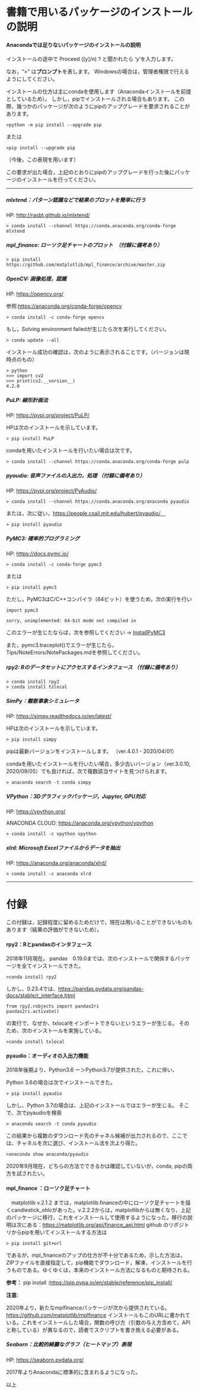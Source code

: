 # 書籍で用いるパッケージのインストールの説明
#### Anacondaでは足りないパッケージのインストールの説明

インストールの途中で Proceed ([y]/n) ? と聞かれたら ‘y’を入力します。

なお，“>” は<strong>プロンプト</strong>を表します。
Windowsの場合は，管理者権限で行えるようにしてください。

インストールの仕方は主にcondaを使用します（Anacondaインストールを前提としているため）。
しかし，pipでインストールされる場合もあります。
この際，幾つかのパッケージが次のようにpipのアップグレードを要求されることがあります。
```
>python -m pip install --upgrade pip
```
または
```
>pip install --upgrade pip
```
（今後，この表現を用います）

この要求が出た場合，上記のとおりにpipのアップグレードを行った後にパッケージのインストールを行ってください。

--------------------------------------

##### mlxtend：パターン認識などで結果のプロットを簡単に行う
HP: http://rasbt.github.io/mlxtend/
```
> conda install --channel https://conda.anaconda.org/conda-forge mlxtend
```



##### mpl_finance: ローソク足チャートのプロット　（付録に備考あり）
```
> pip install https://github.com/matplotlib/mpl_finance/archive/master.zip
```

##### OpenCV: 画像処理，認識
HP: https://opencv.org/

参照:https://anaconda.org/conda-forge/opencv

```
> conda install -c conda-forge opencv
```
もし，Solving environment failedが生じたら次を実行してください。
```
> conda update --all
```

インストール成功の確認は，次のように表示されることです。（バージョンは現時点のもの） 
    
```
> python
>>> import cv2
>>> print(cv2.__version__)
4.2.0
```

##### PuLP: 線形計画法
HP: https://pypi.org/project/PuLP/

HPは次のインストールを示しています。
```
> pip install PuLP
```
condaを用いたインストールを行いたい場合は次です。
```
> conda install --channel https://conda.anaconda.org/conda-forge pulp
```


##### pyaudio: 音声ファイルの入出力，処理 （付録に備考あり）
HP: https://pypi.org/project/PyAudio/
```
> conda install --channel https://conda.anaconda.org/anaconda pyaudio
```
または，次に従い，https://people.csail.mit.edu/hubert/pyaudio/　
```
> pip install pyaudio
```


##### PyMC3: 確率的プログラミング
HP: https://docs.pymc.io/
```
> conda install -c conda-forge pymc3

```
または
```
> pip install pymc3
```
ただし，PyMC3はC/C++コンパイラ（64ビット）を使うため，次の実行を行い
```
import pymc3

sorry, unimplemented: 64-bit mode not compiled in
```
このエラーが生じたならば，次を参照してください &rarr; [InstallPyMC3](./InstallPyMC3.md)

また，pymc3.traceplot()でエラーが生じたら，Tips/NoteErrors/NotePackages.mdを参照してください。

##### rpy2: Rのデータセットにアクセスするインタフェース （付録に備考あり）
```
> conda install rpy2
> conda install tzlocal
```


##### SimPy：離散事象シミュレータ
HP: https://simpy.readthedocs.io/en/latest/

HPは次のインストールを示しています。
```
> pip install simpy
```

pipは最新バージョンをインストールします。
（ver.4.0.1 - 2020/04/01）

condaを用いたインストールを行いたい場合，多少古いバージョン（ver.3.0.10, 2020/09/05）でも良ければ，次で複数該当サイトを見つけられます。
```
> anaconda search -t conda simpy
```



##### VPython：3Dグラフィックパッケージ，Jupyter, GPU対応
HP: https://vpython.org/

ANACONDA CLOUD: https://anaconda.org/vpython/vpython
```
> conda install -c vpython vpython
```



##### xlrd: Microsoft Excelファイルからデータを抽出
HP: https://anaconda.org/anaconda/xlrd/

```
> conda install -c anaconda xlrd
```




----------------------------------------------------------------------------------------
# 付録

この付録は，記録程度に留めるためだけで，現在は用いることができないものもあります（結果の評価ができないため）。



#### rpy2：Rとpandasのインタフェース
2018年11月現在。
pandas　0.19.0までは、次のインストールで関係するパッケージを全てインストールできた。
```
>conda install rpy2
```

しかし、0.23.4では、https://pandas.pydata.org/pandas-docs/stable/r_interface.html
```
from rpy2.robjects import pandas2ri
pandas2ri.activate()
```
の実行で、なぜか、txlocalをインポートできないというエラーが生じる。
そのため、次のインストールを実施している。
```
>conda install txlocal
```

#### pyaudio：オーディオの入出力機能
2018年後期より、Python3.6 ー＞Python3.7が提供された。これに伴い、

Python 3.6の場合は次でインストールできた。
```
> pip install pyaudio
```

しかし、Python 3.7の場合は、上記のインストールではエラーが生じる。
そこで、次でpyaudioを検索
```
> anaconda search -t conda pyaudio
```
この結果から複数のダウンロード先のチャネル候補が出力されるので、ここでは、チャネルを次に選び、インストール法を次より得た。
```
>anaconda show anaconda/pyaudio
```

2020年9月現在，どちらの方法でできるかは確認していないが，conda, pipの両方を試されたい。


#### mpl_finance ：ローソク足チャート
　matplotlib v.2.1.2 までは，matplotlib.financeの中にローソク足チャートを描くcandlestick_ohlcがあった。v.2.2.2からは，matplotlibからは無くなり，上記のパッケージに移行，これをインストールして使用するようになった。移行の説明は次にある：https://matplotlib.org/api/finance_api.html
 github のリポジトリからpipを用いてインストールする方法は
```
> pip install git+url
```

であるが，mpl_financeのアップの仕方が不十分であるため，示した方法は，ZIPファイルを直接指定して，pip機能でダウンロード，解凍，インストールを行うものである。ゆくゆくは，本来のインストール方法になるものと期待される。

**参考：**
pip install :https://pip.pypa.io/en/stable/reference/pip_install/ 

**注意:**

2020年より，新たなmplfinanceパッケージが次から提供されている。
https://github.com/matplotlib/mplfinance
インストールもこのURLに書かれている。これをインストールした場合，関数の呼び方（引数の与え方含めて，APIと称している）が異なるので，読者でスクリプトを書き換える必要がある。



##### Seaborn：比較的綺麗なグラフ（ヒートマップ）表現
HP: https://seaborn.pydata.org/

2017年よりAnacondaに標準的に含まれるようになった。


以上

